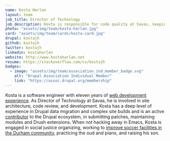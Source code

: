 ```yaml
---
name: Kosta Harlan
layout: team
job_title: Director of Technology
job_description: Kosta is responsible for code quality at Savas, keeping up to date with emerging technologies and ensuring our team follows best practices.
photo: "assets/img/team/kosta-harlan.jpg"
card: "assets/img/team/cards/kosta-card.jpg"
drupal: kostajh
github: kostajh
twitter: kostajh
linkedin: kostaharlan
website: http://www.kostaharlan.net
resume: https://stackoverflow.com/cv/kostajh
badges:
  - image: "assets/img/team/association_ind_member_badge.svg"
    alt: "Drupal Association Individual Member"
    link: "https://assoc.drupal.org/membership"
---
```

Kosta is a software engineer with eleven years of [web development experience](http://resume.kostaharlan.net). As Director of Technology at Savas, he is involved in site architecture, code review, and development. Kosta has a deep level of experience in Drupal data migration and complex site builds and is an active <a href="https://www.drupal.org/user/209141">contributor</a> to the Drupal ecosystem, in submitting patches, maintaining modules and Drush extensions. When not hacking away in Emacs, Kosta is engaged in social justice organizing, working to [improve soccer facilities in the Durham community](https://www.durhamatletico.com), practicing the oud and piano, and raising his son.
